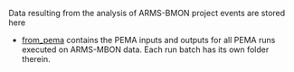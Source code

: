 Data resulting from the analysis of ARMS-BMON project events are stored here

* [from_pema](https://github.com/arms-mbon/data_workspace/tree/main/analysis_data/from_pema) contains the PEMA inputs and outputs for all PEMA runs executed on ARMS-MBON data. Each run batch has its own folder therein.  

